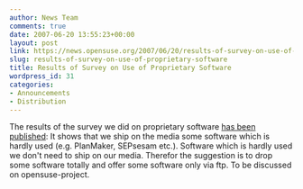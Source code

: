 ```yaml
---
author: News Team
comments: true
date: 2007-06-20 13:55:23+00:00
layout: post
link: https://news.opensuse.org/2007/06/20/results-of-survey-on-use-of-proprietary-software/
slug: results-of-survey-on-use-of-proprietary-software
title: Results of Survey on Use of Proprietary Software
wordpress_id: 31
categories:
- Announcements
- Distribution
---
```


The results of the survey we did on proprietary software [has been published](//en.opensuse.org/UX#Surveys): It shows that we ship on the media some software which is hardly used (e.g. PlanMaker, SEPsesam etc.). Software which is hardly used we don't need to ship on our media. Therefor the suggestion is to drop some software totally and offer some software only via ftp. To be discussed on opensuse-project.
